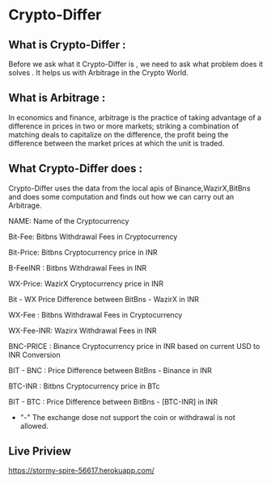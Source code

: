 # Crypto-Differ
## What is Crypto-Differ :

Before we ask what it Crypto-Differ is , we need to ask what problem does it solves . It helps us with Arbitrage in the Crypto World.

## What is Arbitrage : 

In economics and finance, arbitrage is the practice of taking advantage of a difference in prices in two or more markets; striking a combination of matching deals to capitalize on the difference, the profit being the difference between the market prices at which the unit is traded.

## What Crypto-Differ does :

Crypto-Differ uses the data from the local apis of Binance,WazirX,BitBns and does some computation and finds out how we can  carry out an Arbitrage.



NAME: Name of the Cryptocurrency

Bit-Fee: Bitbns Withdrawal Fees in Cryptocurrency 

Bit-Price: Bitbns Cryptocurrency  price in INR 

B-FeeINR :	Bitbns Withdrawal Fees in INR

WX-Price: WazirX Cryptocurrency  price in INR

Bit - WX  Price Difference between BitBns - WazirX in INR 

WX-Fee	: Bitbns Withdrawal Fees in Cryptocurrency 

WX-Fee-INR: Wazirx Withdrawal Fees in INR

BNC-PRICE	 : Binance Cryptocurrency  price in INR based on current USD to INR Conversion

BIT - BNC : Price Difference between BitBns - Binance in INR 

BTC-INR	: Bitbns Cryptocurrency  price in BTc 

BIT - BTC :  Price Difference between BitBns - [BTC-INR] in INR 

* "-" The exchange dose not support the coin or withdrawal is not allowed. 

## Live Priview
https://stormy-spire-56617.herokuapp.com/
